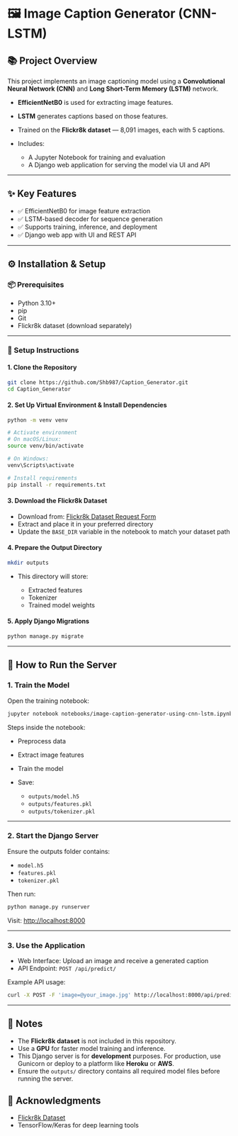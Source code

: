 # 🖼️ Image Caption Generator (CNN-LSTM)

## 📚 Project Overview

This project implements an image captioning model using a **Convolutional Neural Network (CNN)** and **Long Short-Term Memory (LSTM)** network.

* **EfficientNetB0** is used for extracting image features.
* **LSTM** generates captions based on those features.
* Trained on the **Flickr8k dataset** — 8,091 images, each with 5 captions.
* Includes:

  * A Jupyter Notebook for training and evaluation
  * A Django web application for serving the model via UI and API

---

## ✨ Key Features

* ✅ EfficientNetB0 for image feature extraction
* ✅ LSTM-based decoder for sequence generation
* ✅ Supports training, inference, and deployment
* ✅ Django web app with UI and REST API

---

## ⚙️ Installation & Setup

### 📦 Prerequisites

* Python 3.10+
* pip
* Git
* Flickr8k dataset (download separately)

---

### 🔧 Setup Instructions

#### 1. Clone the Repository

```bash
git clone https://github.com/Shb987/Caption_Generator.git
cd Caption_Generator
```

#### 2. Set Up Virtual Environment & Install Dependencies

```bash
python -m venv venv

# Activate environment
# On macOS/Linux:
source venv/bin/activate

# On Windows:
venv\Scripts\activate

# Install requirements
pip install -r requirements.txt
```

#### 3. Download the Flickr8k Dataset

* Download from: [Flickr8k Dataset Request Form](https://forms.illinois.edu/sec/1713398)
* Extract and place it in your preferred directory
* Update the `BASE_DIR` variable in the notebook to match your dataset path

#### 4. Prepare the Output Directory

```bash
mkdir outputs
```

* This directory will store:

  * Extracted features
  * Tokenizer
  * Trained model weights

#### 5. Apply Django Migrations

```bash
python manage.py migrate
```

---

## 🚀 How to Run the Server

### 1. Train the Model

Open the training notebook:

```bash
jupyter notebook notebooks/image-caption-generator-using-cnn-lstm.ipynb
```

Steps inside the notebook:

* Preprocess data
* Extract image features
* Train the model
* Save:

  * `outputs/model.h5`
  * `outputs/features.pkl`
  * `outputs/tokenizer.pkl`

---

### 2. Start the Django Server

Ensure the outputs folder contains:

* `model.h5`
* `features.pkl`
* `tokenizer.pkl`

Then run:

```bash
python manage.py runserver
```

Visit: [http://localhost:8000](http://localhost:8000)

---

### 3. Use the Application

* Web Interface: Upload an image and receive a generated caption
* API Endpoint: `POST /api/predict/`

Example API usage:

```bash
curl -X POST -F 'image=@your_image.jpg' http://localhost:8000/api/predict/
```

---

## 📌 Notes

* The **Flickr8k dataset** is not included in this repository.
* Use a **GPU** for faster model training and inference.
* This Django server is for **development** purposes. For production, use Gunicorn or deploy to a platform like **Heroku** or **AWS**.
* Ensure the `outputs/` directory contains all required model files before running the server.



## 🙌 Acknowledgments

* [Flickr8k Dataset](https://illinois.edu/)
* TensorFlow/Keras for deep learning tools
